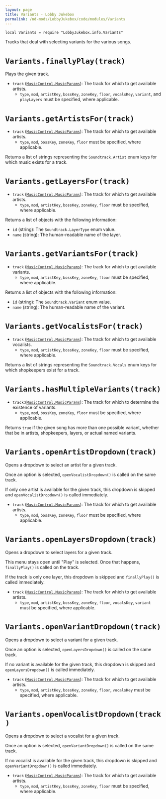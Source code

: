 ```yaml
---
layout: page
title: Variants - Lobby Jukebox
permalink: /nd-mods/LobbyJukebox/code/modules/Variants
---
```


`local Variants = require "LobbyJukebox.info.Variants"`

Tracks that deal with selecting variants for the various songs.

# `Variants.finallyPlay(track)`
Plays the given track.

- `track` ([`MusicControl.MusicParams`](MusicControl.md#class-musicparams)): The track for which to get available artists.
  - `type`, `mod`, `artistKey`, `bossKey`, `zoneKey`, `floor`, `vocalsKey`, `variant`, and `playLayers` must be specified, where applicable.

# `Variants.getArtistsFor(track)`
- `track` ([`MusicControl.MusicParams`](MusicControl.md#class-musicparams)): The track for which to get available artists.
  - `type`, `mod`, `bossKey`, `zoneKey`, `floor` must be specified, where applicable.

Returns a list of strings representing the `Soundtrack.Artist` enum keys for which music exists for a track.

# `Variants.getLayersFor(track)`
- `track` ([`MusicControl.MusicParams`](MusicControl.md#class-musicparams)): The track for which to get available artists.
  - `type`, `mod`, `artistKey`, `bossKey`, `zoneKey`, `floor` must be specified, where applicable.

Returns a list of objects with the following information:
- `id` (string): The `Soundtrack.LayerType` enum value.
- `name` (string): The human-readable name of the layer.

# `Variants.getVariantsFor(track)`
- `track` ([`MusicControl.MusicParams`](MusicControl.md#class-musicparams)): The track for which to get available variants.
  - `type`, `mod`, `artistKey`, `bossKey`, `zoneKey`, `floor` must be specified, where applicable.

Returns a list of objects with the following information:
- `id` (string): The `Soundtrack.Variant` enum value.
- `name` (string): The human-readable name of the variant.

# `Variants.getVocalistsFor(track)`
- `track` ([`MusicControl.MusicParams`](MusicControl.md#class-musicparams)): The track for which to get available vocalists.
  - `type`, `mod`, `artistKey`, `bossKey`, `zoneKey`, `floor` must be specified, where applicable.

Returns a list of strings representing the `Soundtrack.Vocals` enum keys for which shopkeepers exist for a track.

# `Variants.hasMultipleVariants(track)`
- `track`:([`MusicControl.MusicParams`](MusicControl.md#class-musicparams)): The track for which to determine the existence of variants.
  - `type`, `mod`, `bossKey`, `zoneKey`, `floor` must be specified, where applicable.

Returns `true` if the given song has more than one possible variant, whether that be in artists, shopkeepers, layers, or actual named variants.

# `Variants.openArtistDropdown(track)`
Opens a dropdown to select an artist for a given track.

Once an option is selected, `openVocalistDropdown()` is called on the same track.

If only one artist is available for the given track, this dropdown is skipped and `openVocalistDropdown()` is called immediately.

- `track` ([`MusicControl.MusicParams`](MusicControl.md#class-musicparams)): The track for which to get available artists.
  - `type`, `mod`, `bossKey`, `zoneKey`, `floor` must be specified, where applicable.

# `Variants.openLayersDropdown(track)`
Opens a dropdown to select layers for a given track.

This menu stays open until "Play" is selected. Once that happens, `finallyPlay()` is called on the track.

If the track is only one layer, this dropdown is skipped and `finallyPlay()` is called immediately.

- `track` ([`MusicControl.MusicParams`](MusicControl.md#class-musicparams)): The track for which to get available artists.
  - `type`, `mod`, `artistKey`, `bossKey`, `zoneKey`, `floor`, `vocalsKey`, `variant` must be specified, where applicable.

# `Variants.openVariantDropdown(track)`
Opens a dropdown to select a variant for a given track.

Once an option is selected, `openLayersDropdown()` is called on the same track.

If no variant is available for the given track, this dropdown is skipped and `openLayersDropdown()` is called immediately.

- `track` ([`MusicControl.MusicParams`](MusicControl.md#class-musicparams)): The track for which to get available artists.
  - `type`, `mod`, `artistKey`, `bossKey`, `zoneKey`, `floor`, `vocalsKey` must be specified, where applicable.

# `Variants.openVocalistDropdown(track)`
Opens a dropdown to select a vocalist for a given track.

Once an option is selected, `openVariantDropdown()` is called on the same track.

If no vocalist is available for the given track, this dropdown is skipped and `openVariantDropdown()` is called immediately.

- `track` ([`MusicControl.MusicParams`](MusicControl.md#class-musicparams)): The track for which to get available artists.
  - `type`, `mod`, `artistKey`, `bossKey`, `zoneKey`, `floor` must be specified, where applicable.
